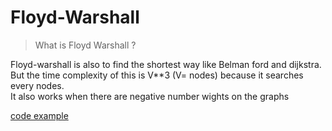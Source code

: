 # Floyd-Warshall
>What is Floyd Warshall ?

Floyd-warshall is also to find the shortest way like Belman ford and dijkstra. But the time complexity of this is V**3 (V= nodes) because it searches every nodes. 
<br> It also works when there are negative number wights on the graphs

[code example]()
